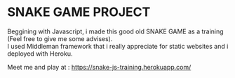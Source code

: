 # SNAKE GAME PROJECT


<p>Beggining with Javascript, i made this good old SNAKE GAME as a training (Feel free to give me some advises).<br>
I used Middleman framework that i really appreciate for static websites and i deployed with Heroku.</p>

Meet me and play at : https://snake-js-training.herokuapp.com/


